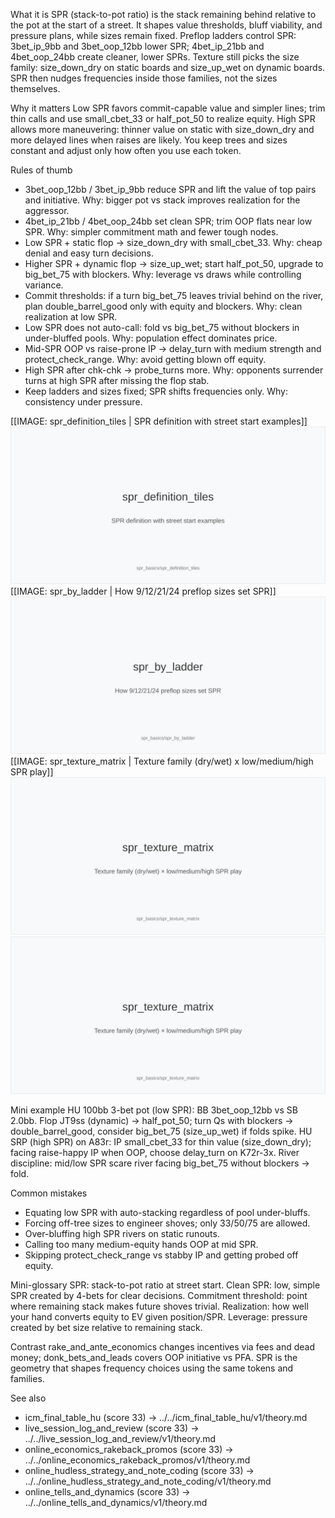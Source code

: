 What it is
SPR (stack-to-pot ratio) is the stack remaining behind relative to the pot at the start of a street. It shapes value thresholds, bluff viability, and pressure plans, while sizes remain fixed. Preflop ladders control SPR: 3bet_ip_9bb and 3bet_oop_12bb lower SPR; 4bet_ip_21bb and 4bet_oop_24bb create cleaner, lower SPRs. Texture still picks the size family: size_down_dry on static boards and size_up_wet on dynamic boards. SPR then nudges frequencies inside those families, not the sizes themselves.

Why it matters
Low SPR favors commit-capable value and simpler lines; trim thin calls and use small_cbet_33 or half_pot_50 to realize equity. High SPR allows more maneuvering: thinner value on static with size_down_dry and more delayed lines when raises are likely. You keep trees and sizes constant and adjust only how often you use each token.

Rules of thumb

* 3bet_oop_12bb / 3bet_ip_9bb reduce SPR and lift the value of top pairs and initiative. Why: bigger pot vs stack improves realization for the aggressor.
* 4bet_ip_21bb / 4bet_oop_24bb set clean SPR; trim OOP flats near low SPR. Why: simpler commitment math and fewer tough nodes.
* Low SPR + static flop -> size_down_dry with small_cbet_33. Why: cheap denial and easy turn decisions.
* Higher SPR + dynamic flop -> size_up_wet; start half_pot_50, upgrade to big_bet_75 with blockers. Why: leverage vs draws while controlling variance.
* Commit thresholds: if a turn big_bet_75 leaves trivial behind on the river, plan double_barrel_good only with equity and blockers. Why: clean realization at low SPR.
* Low SPR does not auto-call: fold vs big_bet_75 without blockers in under-bluffed pools. Why: population effect dominates price.
* Mid-SPR OOP vs raise-prone IP -> delay_turn with medium strength and protect_check_range. Why: avoid getting blown off equity.
* High SPR after chk-chk -> probe_turns more. Why: opponents surrender turns at high SPR after missing the flop stab.
* Keep ladders and sizes fixed; SPR shifts frequencies only. Why: consistency under pressure.

[[IMAGE: spr_definition_tiles | SPR definition with street start examples]]
![SPR definition with street start examples](images/spr_definition_tiles.svg)
[[IMAGE: spr_by_ladder | How 9/12/21/24 preflop sizes set SPR]]
![How 9/12/21/24 preflop sizes set SPR](images/spr_by_ladder.svg)
[[IMAGE: spr_texture_matrix | Texture family (dry/wet) x low/medium/high SPR play]]
![Texture family (dry/wet) x low/medium/high SPR play](images/spr_texture_matrix.svg)
![Texture family (dry/wet) x low/medium/high SPR play](images/spr_texture_matrix.svg)

Mini example
HU 100bb 3-bet pot (low SPR): BB 3bet_oop_12bb vs SB 2.0bb. Flop JT9ss (dynamic) -> half_pot_50; turn Qs with blockers -> double_barrel_good, consider big_bet_75 (size_up_wet) if folds spike.
HU SRP (high SPR) on A83r: IP small_cbet_33 for thin value (size_down_dry); facing raise-happy IP when OOP, choose delay_turn on K72r-3x.
River discipline: mid/low SPR scare river facing big_bet_75 without blockers -> fold.

Common mistakes

* Equating low SPR with auto-stacking regardless of pool under-bluffs.
* Forcing off-tree sizes to engineer shoves; only 33/50/75 are allowed.
* Over-bluffing high SPR rivers on static runouts.
* Calling too many medium-equity hands OOP at mid SPR.
* Skipping protect_check_range vs stabby IP and getting probed off equity.

Mini-glossary
SPR: stack-to-pot ratio at street start.
Clean SPR: low, simple SPR created by 4-bets for clear decisions.
Commitment threshold: point where remaining stack makes future shoves trivial.
Realization: how well your hand converts equity to EV given position/SPR.
Leverage: pressure created by bet size relative to remaining stack.

Contrast
rake_and_ante_economics changes incentives via fees and dead money; donk_bets_and_leads covers OOP initiative vs PFA. SPR is the geometry that shapes frequency choices using the same tokens and families.

See also
- icm_final_table_hu (score 33) → ../../icm_final_table_hu/v1/theory.md
- live_session_log_and_review (score 33) → ../../live_session_log_and_review/v1/theory.md
- online_economics_rakeback_promos (score 33) → ../../online_economics_rakeback_promos/v1/theory.md
- online_hudless_strategy_and_note_coding (score 33) → ../../online_hudless_strategy_and_note_coding/v1/theory.md
- online_tells_and_dynamics (score 33) → ../../online_tells_and_dynamics/v1/theory.md